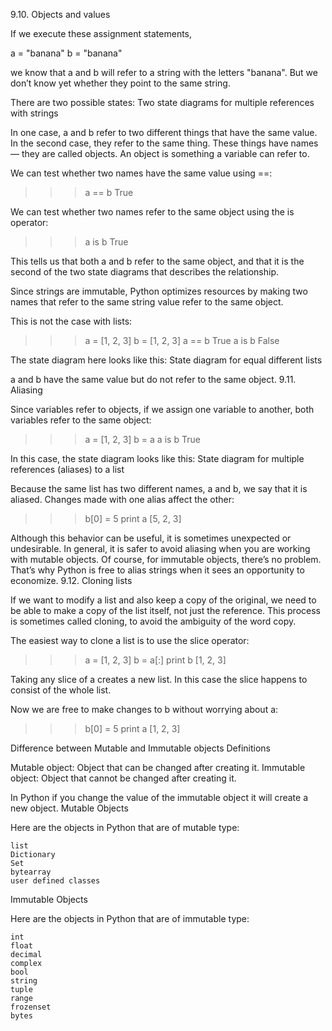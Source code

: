 9.10. Objects and values

If we execute these assignment statements,

a = "banana"
b = "banana"

we know that a and b will refer to a string with the letters "banana". But we don’t know yet whether they point to the same string.

There are two possible states:
Two state diagrams for multiple references with strings

In one case, a and b refer to two different things that have the same value. In the second case, they refer to the same thing. These things have names — they are called objects. An object is something a variable can refer to.

We can test whether two names have the same value using ==:

>>> a == b
True

We can test whether two names refer to the same object using the is operator:

>>> a is b
True

This tells us that both a and b refer to the same object, and that it is the second of the two state diagrams that describes the relationship.

Since strings are immutable, Python optimizes resources by making two names that refer to the same string value refer to the same object.

This is not the case with lists:

>>> a = [1, 2, 3]
>>> b = [1, 2, 3]
>>> a == b
True
>>> a is b
False

The state diagram here looks like this:
State diagram for equal different lists

a and b have the same value but do not refer to the same object.
9.11. Aliasing

Since variables refer to objects, if we assign one variable to another, both variables refer to the same object:

>>> a = [1, 2, 3]
>>> b = a
>>> a is b
True

In this case, the state diagram looks like this:
State diagram for multiple references (aliases) to a list

Because the same list has two different names, a and b, we say that it is aliased. Changes made with one alias affect the other:

>>> b[0] = 5
>>> print a
[5, 2, 3]

Although this behavior can be useful, it is sometimes unexpected or undesirable. In general, it is safer to avoid aliasing when you are working with mutable objects. Of course, for immutable objects, there’s no problem. That’s why Python is free to alias strings when it sees an opportunity to economize.
9.12. Cloning lists

If we want to modify a list and also keep a copy of the original, we need to be able to make a copy of the list itself, not just the reference. This process is sometimes called cloning, to avoid the ambiguity of the word copy.

The easiest way to clone a list is to use the slice operator:

>>> a = [1, 2, 3]
>>> b = a[:]
>>> print b
[1, 2, 3]

Taking any slice of a creates a new list. In this case the slice happens to consist of the whole list.

Now we are free to make changes to b without worrying about a:

>>> b[0] = 5
>>> print a
[1, 2, 3]

Difference between Mutable and Immutable objects
Definitions

Mutable object: Object that can be changed after creating it.
Immutable object: Object that cannot be changed after creating it.

In Python if you change the value of the immutable object it will create a new object.
Mutable Objects

Here are the objects in Python that are of mutable type:

    list
    Dictionary
    Set
    bytearray
    user defined classes

Immutable Objects

Here are the objects in Python that are of immutable type:

    int
    float
    decimal
    complex
    bool
    string
    tuple
    range
    frozenset
    bytes
